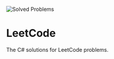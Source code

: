 ![Solved Problems](https://img.shields.io/badge/Solved%20Problems-89-green)
# LeetCode
The C# solutions for LeetCode problems.
